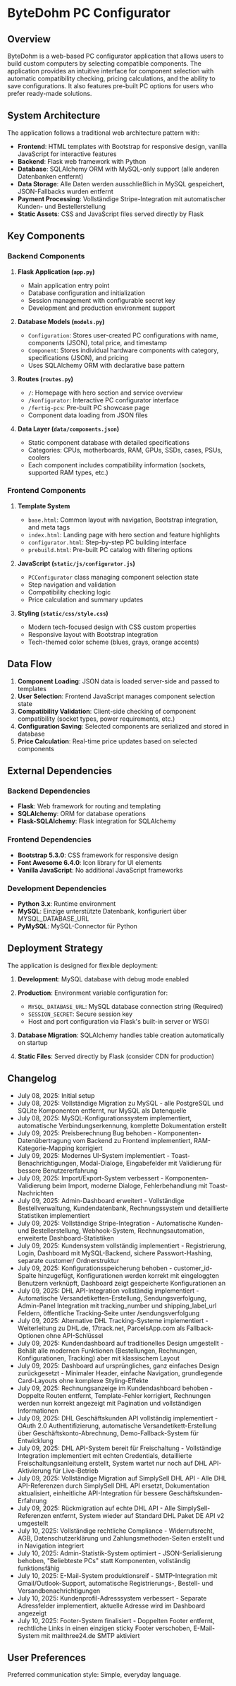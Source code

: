 # ByteDohm PC Configurator

## Overview

ByteDohm is a web-based PC configurator application that allows users to build custom computers by selecting compatible components. The application provides an intuitive interface for component selection with automatic compatibility checking, pricing calculations, and the ability to save configurations. It also features pre-built PC options for users who prefer ready-made solutions.

## System Architecture

The application follows a traditional web architecture pattern with:

- **Frontend**: HTML templates with Bootstrap for responsive design, vanilla JavaScript for interactive features
- **Backend**: Flask web framework with Python
- **Database**: SQLAlchemy ORM with MySQL-only support (alle anderen Datenbanken entfernt)
- **Data Storage**: Alle Daten werden ausschließlich in MySQL gespeichert, JSON-Fallbacks wurden entfernt
- **Payment Processing**: Vollständige Stripe-Integration mit automatischer Kunden- und Bestellerstellung
- **Static Assets**: CSS and JavaScript files served directly by Flask

## Key Components

### Backend Components

1. **Flask Application (`app.py`)**
   - Main application entry point
   - Database configuration and initialization
   - Session management with configurable secret key
   - Development and production environment support

2. **Database Models (`models.py`)**
   - `Configuration`: Stores user-created PC configurations with name, components (JSON), total price, and timestamp
   - `Component`: Stores individual hardware components with category, specifications (JSON), and pricing
   - Uses SQLAlchemy ORM with declarative base pattern

3. **Routes (`routes.py`)**
   - `/`: Homepage with hero section and service overview
   - `/konfigurator`: Interactive PC configurator interface
   - `/fertig-pcs`: Pre-built PC showcase page
   - Component data loading from JSON files

4. **Data Layer (`data/components.json`)**
   - Static component database with detailed specifications
   - Categories: CPUs, motherboards, RAM, GPUs, SSDs, cases, PSUs, coolers
   - Each component includes compatibility information (sockets, supported RAM types, etc.)

### Frontend Components

1. **Template System**
   - `base.html`: Common layout with navigation, Bootstrap integration, and meta tags
   - `index.html`: Landing page with hero section and feature highlights
   - `configurator.html`: Step-by-step PC building interface
   - `prebuild.html`: Pre-built PC catalog with filtering options

2. **JavaScript (`static/js/configurator.js`)**
   - `PCConfigurator` class managing component selection state
   - Step navigation and validation
   - Compatibility checking logic
   - Price calculation and summary updates

3. **Styling (`static/css/style.css`)**
   - Modern tech-focused design with CSS custom properties
   - Responsive layout with Bootstrap integration
   - Tech-themed color scheme (blues, grays, orange accents)

## Data Flow

1. **Component Loading**: JSON data is loaded server-side and passed to templates
2. **User Selection**: Frontend JavaScript manages component selection state
3. **Compatibility Validation**: Client-side checking of component compatibility (socket types, power requirements, etc.)
4. **Configuration Saving**: Selected components are serialized and stored in database
5. **Price Calculation**: Real-time price updates based on selected components

## External Dependencies

### Backend Dependencies
- **Flask**: Web framework for routing and templating
- **SQLAlchemy**: ORM for database operations
- **Flask-SQLAlchemy**: Flask integration for SQLAlchemy

### Frontend Dependencies
- **Bootstrap 5.3.0**: CSS framework for responsive design
- **Font Awesome 6.4.0**: Icon library for UI elements
- **Vanilla JavaScript**: No additional JavaScript frameworks

### Development Dependencies
- **Python 3.x**: Runtime environment
- **MySQL**: Einzige unterstützte Datenbank, konfiguriert über MYSQL_DATABASE_URL
- **PyMySQL**: MySQL-Connector für Python

## Deployment Strategy

The application is designed for flexible deployment:

1. **Development**: MySQL database with debug mode enabled
2. **Production**: Environment variable configuration for:
   - `MYSQL_DATABASE_URL`: MySQL database connection string (Required)
   - `SESSION_SECRET`: Secure session key
   - Host and port configuration via Flask's built-in server or WSGI

3. **Database Migration**: SQLAlchemy handles table creation automatically on startup
4. **Static Files**: Served directly by Flask (consider CDN for production)

## Changelog

- July 08, 2025: Initial setup
- July 08, 2025: Vollständige Migration zu MySQL - alle PostgreSQL und SQLite Komponenten entfernt, nur MySQL als Datenquelle
- July 08, 2025: MySQL-Konfigurationssystem implementiert, automatische Verbindungserkennung, komplette Dokumentation erstellt
- July 09, 2025: Preisberechnung Bug behoben - Komponenten-Datenübertragung vom Backend zu Frontend implementiert, RAM-Kategorie-Mapping korrigiert
- July 09, 2025: Modernes UI-System implementiert - Toast-Benachrichtigungen, Modal-Dialoge, Eingabefelder mit Validierung für bessere Benutzererfahrung
- July 09, 2025: Import/Export-System verbessert - Komponenten-Validierung beim Import, moderne Dialoge, Fehlerbehandlung mit Toast-Nachrichten
- July 09, 2025: Admin-Dashboard erweitert - Vollständige Bestellverwaltung, Kundendatenbank, Rechnungssystem und detaillierte Statistiken implementiert
- July 09, 2025: Vollständige Stripe-Integration - Automatische Kunden- und Bestellerstellung, Webhook-System, Rechnungsautomation, erweiterte Dashboard-Statistiken
- July 09, 2025: Kundensystem vollständig implementiert - Registrierung, Login, Dashboard mit MySQL-Backend, sichere Passwort-Hashing, separate customer/ Ordnerstruktur
- July 09, 2025: Konfigurationsspeicherung behoben - customer_id-Spalte hinzugefügt, Konfigurationen werden korrekt mit eingeloggten Benutzern verknüpft, Dashboard zeigt gespeicherte Konfigurationen an
- July 09, 2025: DHL API-Integration vollständig implementiert - Automatische Versandetiketten-Erstellung, Sendungsverfolgung, Admin-Panel Integration mit tracking_number und shipping_label_url Feldern, öffentliche Tracking-Seite unter /sendungsverfolgung
- July 09, 2025: Alternative DHL Tracking-Systeme implementiert - Weiterleitung zu DHL.de, 17track.net, ParcelsApp.com als Fallback-Optionen ohne API-Schlüssel
- July 09, 2025: Kundendashboard auf traditionelles Design umgestellt - Behält alle modernen Funktionen (Bestellungen, Rechnungen, Konfigurationen, Tracking) aber mit klassischem Layout
- July 09, 2025: Dashboard auf ursprüngliches, ganz einfaches Design zurückgesetzt - Minimaler Header, einfache Navigation, grundlegende Card-Layouts ohne komplexe Styling-Effekte
- July 09, 2025: Rechnungsanzeige im Kundendashboard behoben - Doppelte Routen entfernt, Template-Fehler korrigiert, Rechnungen werden nun korrekt angezeigt mit Pagination und vollständigen Informationen
- July 09, 2025: DHL Geschäftskunden API vollständig implementiert - OAuth 2.0 Authentifizierung, automatische Versandetikett-Erstellung über Geschäftskonto-Abrechnung, Demo-Fallback-System für Entwicklung
- July 09, 2025: DHL API-System bereit für Freischaltung - Vollständige Integration implementiert mit echten Credentials, detaillierte Freischaltungsanleitung erstellt, System wartet nur noch auf DHL API-Aktivierung für Live-Betrieb
- July 09, 2025: Vollständige Migration auf SimplySell DHL API - Alle DHL API-Referenzen durch SimplySell DHL API ersetzt, Dokumentation aktualisiert, einheitliche API-Integration für bessere Geschäftskunden-Erfahrung
- July 09, 2025: Rückmigration auf echte DHL API - Alle SimplySell-Referenzen entfernt, System wieder auf Standard DHL Paket DE API v2 umgestellt
- July 10, 2025: Vollständige rechtliche Compliance - Widerrufsrecht, AGB, Datenschutzerklärung und Zahlungsmethoden-Seiten erstellt und in Navigation integriert
- July 10, 2025: Admin-Statistik-System optimiert - JSON-Serialisierung behoben, "Beliebteste PCs" statt Komponenten, vollständig funktionsfähig
- July 10, 2025: E-Mail-System produktionsreif - SMTP-Integration mit Gmail/Outlook-Support, automatische Registrierungs-, Bestell- und Versandbenachrichtigungen
- July 10, 2025: Kundenprofil-Adresssystem verbessert - Separate Adressfelder implementiert, aktuelle Adresse wird im Dashboard angezeigt
- July 10, 2025: Footer-System finalisiert - Doppelten Footer entfernt, rechtliche Links in einen einzigen sticky Footer verschoben, E-Mail-System mit mailthree24.de SMTP aktiviert

## User Preferences

Preferred communication style: Simple, everyday language.